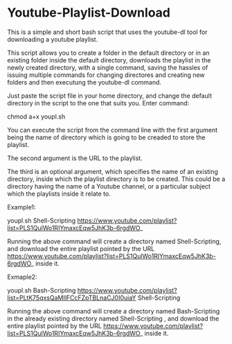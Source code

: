 # Youtube-Playlist-Download
This is a simple and short bash script that uses the youtube-dl tool for downloading a youtube playlist.



This script allows you to create a folder in the default directory or in an existing folder inside the default directory, downloads the playlist in the newly created directory, with a single command, saving the hassles of issuing multiple commands for changing directores and creating new folders and then executung the youtube-dl command.




Just paste the script file in your home directory, and change the default directory in the script to the one that suits you.
Enter command:

chmod a+x youpl.sh


You can execute the script from the command line with the first argument being the name of directory which is going to be creaded to store the playlist.

The second argument is the URL to the playlist.

The third is an optional argument, which specifies the name of an existing directory, inside which the playlist directory is to be created. This could be a directory having the name of a Youtube channel, or a particular subject which the playlists inside it relate to.


Example1:

youpl.sh Shell-Scripting https://www.youtube.com/playlist?list=PLS1QulWo1RIYmaxcEqw5JhK3b-6rgdWO_

Running the above command will create a directory named Shell-Scripting, and download the entire playlist pointed by the URL https://www.youtube.com/playlist?list=PLS1QulWo1RIYmaxcEqw5JhK3b-6rgdWO_ inside it.

Exmaple2:

youpl.sh Bash-Scripting https://www.youtube.com/playlist?list=PLtK75qxsQaMIlFCcFZpTBLnaCJ0I0uiaY Shell-Scripting

Running the above command will create a directory named Bash-Scripting in the already existing directory named Shell-Scripting , and download the entire playlist pointed by the URL https://www.youtube.com/playlist?list=PLS1QulWo1RIYmaxcEqw5JhK3b-6rgdWO_ inside it.
